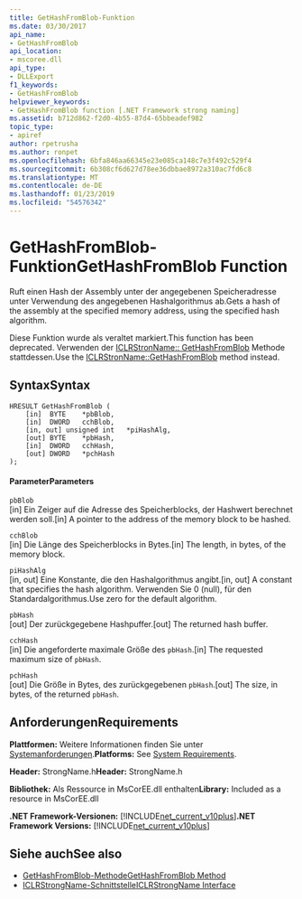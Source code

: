 ```yaml
---
title: GetHashFromBlob-Funktion
ms.date: 03/30/2017
api_name:
- GetHashFromBlob
api_location:
- mscoree.dll
api_type:
- DLLExport
f1_keywords:
- GetHashFromBlob
helpviewer_keywords:
- GetHashFromBlob function [.NET Framework strong naming]
ms.assetid: b712d862-f2d0-4b55-87d4-65bbeadef982
topic_type:
- apiref
author: rpetrusha
ms.author: ronpet
ms.openlocfilehash: 6bfa846aa66345e23e085ca148c7e3f492c529f4
ms.sourcegitcommit: 6b308cf6d627d78ee36dbbae8972a310ac7fd6c8
ms.translationtype: MT
ms.contentlocale: de-DE
ms.lasthandoff: 01/23/2019
ms.locfileid: "54576342"
---
```

# <a name="gethashfromblob-function"></a><span data-ttu-id="668a1-102">GetHashFromBlob-Funktion</span><span class="sxs-lookup"><span data-stu-id="668a1-102">GetHashFromBlob Function</span></span>
<span data-ttu-id="668a1-103">Ruft einen Hash der Assembly unter der angegebenen Speicheradresse unter Verwendung des angegebenen Hashalgorithmus ab.</span><span class="sxs-lookup"><span data-stu-id="668a1-103">Gets a hash of the assembly at the specified memory address, using the specified hash algorithm.</span></span>  
  
 <span data-ttu-id="668a1-104">Diese Funktion wurde als veraltet markiert.</span><span class="sxs-lookup"><span data-stu-id="668a1-104">This function has been deprecated.</span></span> <span data-ttu-id="668a1-105">Verwenden der [ICLRStronName:: GetHashFromBlob](../../../../docs/framework/unmanaged-api/hosting/iclrstrongname-gethashfromblob-method.md) Methode stattdessen.</span><span class="sxs-lookup"><span data-stu-id="668a1-105">Use the [ICLRStronName::GetHashFromBlob](../../../../docs/framework/unmanaged-api/hosting/iclrstrongname-gethashfromblob-method.md) method instead.</span></span>  
  
## <a name="syntax"></a><span data-ttu-id="668a1-106">Syntax</span><span class="sxs-lookup"><span data-stu-id="668a1-106">Syntax</span></span>  
  
```  
HRESULT GetHashFromBlob (  
    [in]  BYTE    *pbBlob,  
    [in]  DWORD   cchBlob,  
    [in, out] unsigned int   *piHashAlg,  
    [out] BYTE    *pbHash,  
    [in]  DWORD   cchHash,  
    [out] DWORD   *pchHash  
);  
```  
  
#### <a name="parameters"></a><span data-ttu-id="668a1-107">Parameter</span><span class="sxs-lookup"><span data-stu-id="668a1-107">Parameters</span></span>  
 `pbBlob`  
 <span data-ttu-id="668a1-108">[in] Ein Zeiger auf die Adresse des Speicherblocks, der Hashwert berechnet werden soll.</span><span class="sxs-lookup"><span data-stu-id="668a1-108">[in] A pointer to the address of the memory block to be hashed.</span></span>  
  
 `cchBlob`  
 <span data-ttu-id="668a1-109">[in] Die Länge des Speicherblocks in Bytes.</span><span class="sxs-lookup"><span data-stu-id="668a1-109">[in] The length, in bytes, of the memory block.</span></span>  
  
 `piHashAlg`  
 <span data-ttu-id="668a1-110">[in, out] Eine Konstante, die den Hashalgorithmus angibt.</span><span class="sxs-lookup"><span data-stu-id="668a1-110">[in, out] A constant that specifies the hash algorithm.</span></span> <span data-ttu-id="668a1-111">Verwenden Sie 0 (null), für den Standardalgorithmus.</span><span class="sxs-lookup"><span data-stu-id="668a1-111">Use zero for the default algorithm.</span></span>  
  
 `pbHash`  
 <span data-ttu-id="668a1-112">[out] Der zurückgegebene Hashpuffer.</span><span class="sxs-lookup"><span data-stu-id="668a1-112">[out] The returned hash buffer.</span></span>  
  
 `cchHash`  
 <span data-ttu-id="668a1-113">[in] Die angeforderte maximale Größe des `pbHash`.</span><span class="sxs-lookup"><span data-stu-id="668a1-113">[in] The requested maximum size of `pbHash`.</span></span>  
  
 `pchHash`  
 <span data-ttu-id="668a1-114">[out] Die Größe in Bytes, des zurückgegebenen `pbHash`.</span><span class="sxs-lookup"><span data-stu-id="668a1-114">[out] The size, in bytes, of the returned `pbHash`.</span></span>  
  
## <a name="requirements"></a><span data-ttu-id="668a1-115">Anforderungen</span><span class="sxs-lookup"><span data-stu-id="668a1-115">Requirements</span></span>  
 <span data-ttu-id="668a1-116">**Plattformen:** Weitere Informationen finden Sie unter [Systemanforderungen](../../../../docs/framework/get-started/system-requirements.md).</span><span class="sxs-lookup"><span data-stu-id="668a1-116">**Platforms:** See [System Requirements](../../../../docs/framework/get-started/system-requirements.md).</span></span>  
  
 <span data-ttu-id="668a1-117">**Header:** StrongName.h</span><span class="sxs-lookup"><span data-stu-id="668a1-117">**Header:** StrongName.h</span></span>  
  
 <span data-ttu-id="668a1-118">**Bibliothek:** Als Ressource in MsCorEE.dll enthalten</span><span class="sxs-lookup"><span data-stu-id="668a1-118">**Library:** Included as a resource in MsCorEE.dll</span></span>  
  
 <span data-ttu-id="668a1-119">**.NET Framework-Versionen:** [!INCLUDE[net_current_v10plus](../../../../includes/net-current-v10plus-md.md)]</span><span class="sxs-lookup"><span data-stu-id="668a1-119">**.NET Framework Versions:** [!INCLUDE[net_current_v10plus](../../../../includes/net-current-v10plus-md.md)]</span></span>  
  
## <a name="see-also"></a><span data-ttu-id="668a1-120">Siehe auch</span><span class="sxs-lookup"><span data-stu-id="668a1-120">See also</span></span>
- [<span data-ttu-id="668a1-121">GetHashFromBlob-Methode</span><span class="sxs-lookup"><span data-stu-id="668a1-121">GetHashFromBlob Method</span></span>](../../../../docs/framework/unmanaged-api/hosting/iclrstrongname-gethashfromblob-method.md)
- [<span data-ttu-id="668a1-122">ICLRStrongName-Schnittstelle</span><span class="sxs-lookup"><span data-stu-id="668a1-122">ICLRStrongName Interface</span></span>](../../../../docs/framework/unmanaged-api/hosting/iclrstrongname-interface.md)
